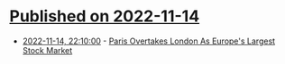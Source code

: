 # [Published on 2022-11-14](index.md)

* [2022-11-14, 22:10:00](https://news.slashdot.org/story/22/11/14/2127241/paris-overtakes-london-as-europes-largest-stock-market?utm_source=rss1.0mainlinkanon&utm_medium=feed) - [Paris Overtakes London As Europe's Largest Stock Market](https://news.slashdot.org/story/22/11/14/2127241/paris-overtakes-london-as-europes-largest-stock-market?utm_source=rss1.0mainlinkanon&utm_medium=feed)

